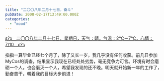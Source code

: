 ```yaml
---
title: "二〇〇八年二月十七日，奋斗"
pubDate: 2008-02-17T13:49:00.000Z
categories: 
  - "mood"
---
```


[ε?з　二〇〇八年二月十七日，星期日，天气：晴，气温：2℃－7℃，心情：7/10　ε?з](https://www.liuweinan.com)

  

掐指一算毕业已经七个月了，除了又长一岁，我几乎没有任何收获。前几日参加MyCos的调查，结果显示我现在已经处处劣势，毫无竞争力可言。环境有时会磨砺一个人，也会磨灭一个人，希望我发现的还不晚。明天就开始新一年的工作了，勤奋苦干，朝着我的目标大步前进！
